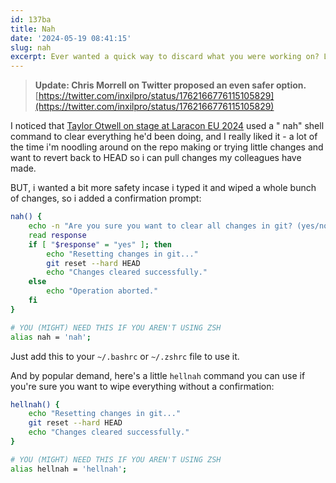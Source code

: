 ```yaml
---
id: 137ba
title: Nah
date: '2024-05-19 08:41:15'
slug: nah
excerpt: Ever wanted a quick way to discard what you were working on? Look no further than the 'nah' alias.
---
```


> **Update: Chris Morrell on Twitter proposed an even safer option.**
> [https://twitter.com/inxilpro/status/1762166776115105829](https://twitter.com/inxilpro/status/1762166776115105829)

I noticed that [Taylor Otwell on stage at Laracon EU 2024](https://www.youtube.com/watch?v=0g7HqfsCX4Y&t=3413s) used a "
nah" shell command to clear everything he'd been doing, and I really liked it - a lot of the time i'm noodling around on
the repo making or trying little changes and want to revert back to HEAD so i can pull changes my colleagues have made.

BUT, i wanted a bit more safety incase i typed it and wiped a whole bunch of changes, so i added a confirmation prompt:

```bash
nah() {
    echo -n "Are you sure you want to clear all changes in git? (yes/no): "
    read response
    if [ "$response" = "yes" ]; then
        echo "Resetting changes in git..."
        git reset --hard HEAD
        echo "Changes cleared successfully."
    else
        echo "Operation aborted."
    fi
}

# YOU (MIGHT) NEED THIS IF YOU AREN'T USING ZSH
alias nah = 'nah';
```

Just add this to your `~/.bashrc` or `~/.zshrc` file to use it.

And by popular demand, here's a little `hellnah` command you can use if you're sure you want to wipe everything without
a confirmation:

```bash
hellnah() {
    echo "Resetting changes in git..."
    git reset --hard HEAD
    echo "Changes cleared successfully."
}

# YOU (MIGHT) NEED THIS IF YOU AREN'T USING ZSH
alias hellnah = 'hellnah';
```
